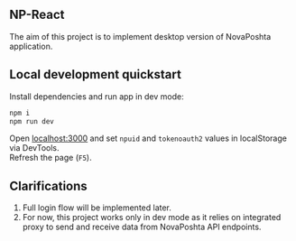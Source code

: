## NP-React
The aim of this project is to implement desktop version of NovaPoshta application.

## Local development quickstart
Install dependencies and run app in dev mode:
```bash
npm i
npm run dev
```
Open [localhost:3000](http://localhost:3000) and set `npuid` and `tokenoauth2` values in localStorage via DevTools. <br/>
Refresh the page (`F5`).

## Clarifications
1. Full login flow will be implemented later.
2. For now, this project works only in dev mode as it relies on integrated proxy to send and receive data from NovaPoshta API endpoints.
